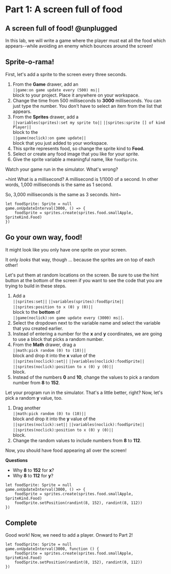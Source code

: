 # Part 1: A screen full of food

## A screen full of food! @unplugged

In this lab, we will write a game where the player must eat all the food
which appears--while avoiding an enemy which bounces around the screen!

## Sprite-o-rama!

First, let's add a sprite to the screen every three seconds.

1.   From the **Game** drawer, add an   
``||game:on game update every (500) ms||``   
block to your project. Place it anywhere on your workspace.
1.   Change the time from 500 milliseconds to **3000** milliseconds.
You can just type the number. You don't have to select an item from the
list that appears.
1.   From the **Sprites** drawer, add a   
``||variables(sprites):set my sprite to||``
``||sprites:sprite [] of kind Player||``   
block to the   
``||game(noclick):on game update||``   
block that you just added to your workspace.
1.   This sprite represents food, so change the sprite kind to **Food**.
1.   Select or create any food image that you like for your sprite.
1.   Give the sprite variable a meaningful name, like `foodSprite`.

Watch your game run in the simulator. What's wrong?

~hint What is a millisecond?
A millisecond is 1/1000 of a second. In other words, 1,000 milliseconds
is the same as 1 second.

So, 3,000 milliseconds is the same as 3 seconds.
hint~

```blocks
let foodSprite: Sprite = null
game.onUpdateInterval(3000, () => {
    foodSprite = sprites.create(sprites.food.smallApple, SpriteKind.Food)
})
```

## Go your own way, food!

It might look like you only have one sprite on your screen.

It only *looks* that way, though ... because the sprites are on top of each other!

Let's put them at random locations on the screen.
Be sure to use the hint button at the bottom of the screen if you want to
see the code that you are trying to build in these steps.

1.   Add a   
``||sprites:set||`` ``||variables(sprites):foodSprite||``
``||sprites:position to x (0) y (0)||``   
block to the **bottom** of   
``||game(noclick):on game update every (3000) ms||``.
1.   Select the dropdown next to the variable name and select the
variable that you created earlier.
1.   Instead of entering a number for the **x** and **y** coordinates,
we are going to use a block that picks a random number.
1.   From the **Math** drawer, drag a   
``||math:pick random (0) to (10)||``   
block and drop it into the **x** value of the   
``||sprites(noclick):set||``
``||variables(noclick):foodSprite||`` ``||sprites(noclick):position to x (0) y (0)||``   
block.
1.   Instead of the numbers **0** and **10**, change the values to pick
a random number from **8** to **152**.

Let your program run in the simulator. That's a little better, right?
Now, let's pick a random **y** value, too.

1.   Drag another   
``||math:pick random (0) to (10)||``   
block and drop it into the **y** value of the   
``||sprites(noclick):set||``
``||variables(noclick):foodSprite||`` ``||sprites(noclick):position to x (0) y (0)||``   
block.
1.   Change the random values to include numbers from **8** to **112**.

Now, you should have food appearing all over the screen!

**Questions**

-   Why **8** to **152** for **x**?
-   Why **8** to **112** for **y**?

```blocks
let foodSprite: Sprite = null
game.onUpdateInterval(3000, () => {
    foodSprite = sprites.create(sprites.food.smallApple, SpriteKind.Food)
    foodSprite.setPosition(randint(8, 152), randint(8, 112))
})
```

## Complete

Good work! Now, we need to add a player. Onward to Part 2!

```ghost
let foodSprite: Sprite = null
game.onUpdateInterval(3000, function () {
    foodSprite = sprites.create(sprites.food.smallApple, SpriteKind.Food)
    foodSprite.setPosition(randint(8, 152), randint(8, 112))
})
```
